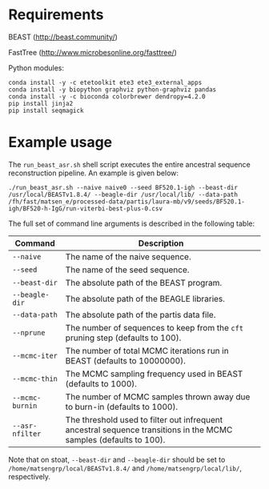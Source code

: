 # Requirements

BEAST (http://beast.community/)

FastTree (http://www.microbesonline.org/fasttree/)

Python modules:

    conda install -y -c etetoolkit ete3 ete3_external_apps
    conda install -y biopython graphviz python-graphviz pandas
    conda install -y -c bioconda colorbrewer dendropy=4.2.0
    pip install jinja2
    pip install seqmagick


# Example usage

The `run_beast_asr.sh` shell script executes the entire ancestral sequence reconstruction pipeline.  An example is given below:

    ./run_beast_asr.sh --naive naive0 --seed BF520.1-igh --beast-dir /usr/local/BEASTv1.8.4/ --beagle-dir /usr/local/lib/ --data-path /fh/fast/matsen_e/processed-data/partis/laura-mb/v9/seeds/BF520.1-igh/BF520-h-IgG/run-viterbi-best-plus-0.csv

The full set of command line arguments is described in the following table:

| Command | Description |
| ---     | ---         |
| `--naive` | The name of the naive sequence. |
| `--seed` | The name of the seed sequence. |
| `--beast-dir` | The absolute path of the BEAST program. |
| `--beagle-dir` | The absolute path of the BEAGLE libraries. |
| `--data-path` | The absolute path of the partis data file. |
| `--nprune` | The number of sequences to keep from the `cft` pruning step (defaults to 100). |
| `--mcmc-iter` | The number of total MCMC iterations run in BEAST (defaults to 10000000). |
| `--mcmc-thin` | The MCMC sampling frequency used in BEAST (defaults to 1000). |
| `--mcmc-burnin` | The number of MCMC samples thrown away due to burn-in (defaults to 1000). |
| `--asr-nfilter` | The threshold used to filter out infrequent ancestral sequence transitions in the MCMC samples (defaults to 100). |

Note that on stoat, `--beast-dir` and `--beagle-dir` should be set to `/home/matsengrp/local/BEASTv1.8.4/` and `/home/matsengrp/local/lib/`, respectively.
